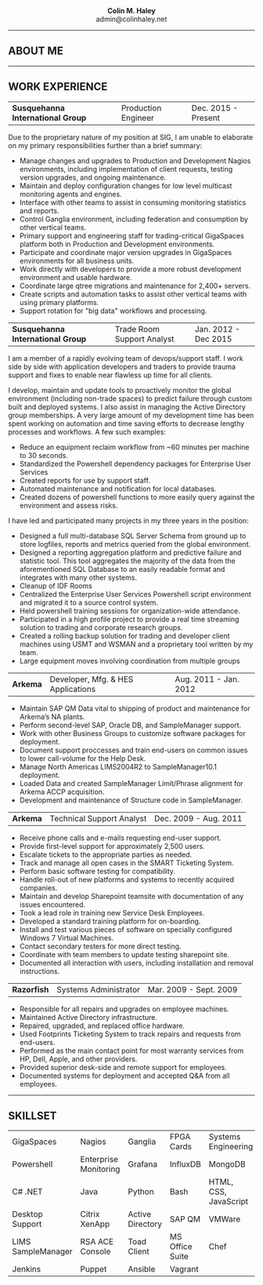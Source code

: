 <div><b><p align="center" style="margin:0">Colin M. Haley</p></b>
<p align="center" style="margin:0">admin@colinhaley.net</p></div>

---

## ABOUT ME

---

## WORK EXPERIENCE
<table border="0" style="border-spacing:100px 0;">
  <tr>
    <td><b>Susquehanna International Group</b></td>
    <td>Production Engineer</td>
    <td>Dec. 2015 - Present</td>
  </tr>
</table>

Due to the proprietary nature of my position at SIG, I am unable to elaborate on my primary responsibilities further than a brief summary:

+ Manage changes and upgrades to Production and Development Nagios environments, including implementation of client requests, testing version upgrades, and ongoing maintenance.
+ Maintain and deploy configuration changes for low level multicast monitoring agents and engines.
+ Interface with other teams to assist in consuming monitoring statistics and reports.
+ Control Ganglia environment, including federation and consumption by other vertical teams.
+ Primary support and engineering staff for trading-critical GigaSpaces platform both in Production and Development environments.
+ Participate and coordinate major version upgrades in GigaSpaces environments for all business units.
+ Work directly with developers to provide a more robust development environment and usable hardware.
+ Coordinate large qtree migrations and maintenance for 2,400+ servers.
+ Create scripts and automation tasks to assist other vertical teams with using primary platforms.
+ Support rotation for "big data" workflows and processing.

<table border="0" style="border-spacing:100px 0;">
  <tr>
    <td><b>Susquehanna International Group</b></td>
    <td>Trade Room Support Analyst</td>
    <td>Jan. 2012 - Dec 2015</td>
  </tr>
</table>

I am a member of a rapidly evolving team of devops/support staff. I work side by side with application developers and traders to provide trauma support and fixes to enable near flawless up time for all clients.

I develop, maintain and update tools to proactively monitor the global environment (including non-trade spaces) to predict failure through custom built and deployed systems. I also assist in managing the Active Directory group memberships. A very large amount of my development time has been spent working on automation and time saving efforts to decrease lengthy processes and workflows. A few such examples:

+ Reduce an equipment reclaim workflow from ~60 minutes per machine to 30 seconds.
+ Standardized the Powershell dependency packages for Enterprise User Services
+ Created reports for use by support staff.
+ Automated maintenance and notification for local databases.
+ Created dozens of powershell functions to more easily query against the environment and assess risks.


I have led and participated many projects in my three years in the position:
+ Designed a full multi-database SQL Server Schema from ground up to store logfiles, reports and metrics queried from the global environment.
+ Designed a reporting aggregation platform and predictive failure and statistic tool. This tool aggregates the majority of the data from the aforementioned SQL Database to an easily readable format and integrates with many other systems.
+ Cleanup of IDF Rooms
+ Centralized the Enterprise User Services Powershell script environment and migrated it to a source control system.
+ Held powershell training sessions for organization-wide attendance.
+ Participated in a high profile project to provide a real time streaming solution to trading and corporate research groups.
+ Created a rolling backup solution for trading and developer client machines using USMT and WSMAN and a proprietary tool written by my team.
+ Large equipment moves involving coordination from multiple groups

<table border="0" style="border-spacing:100px 0;">
  <tr>
    <td><b>Arkema</b></td>
    <td>Developer, Mfg. & HES Applications</td>
    <td>Aug. 2011 - Jan. 2012</td>
  </tr>
</table>

+	Maintain SAP QM Data vital to shipping of product and maintenance for Arkema’s NA plants.
+	Perform second-level SAP, Oracle DB, and SampleManager support.
+	Work with other Business Groups to customize software packages for deployment.
+	Document support proccesses and train end-users on common issues to lower call-volume for the Help Desk.
+	Manage North Americas LIMS2004R2 to SampleManager10.1 deployment.
+	Loaded Data and created SampleManager Limit/Phrase alignment for Arkema ACCP acquisition.
+	Development and maintenance of Structure code in SampleManager.

<table border="0" style="border-spacing:100px 0;">
  <tr>
    <td><b>Arkema</b></td>
    <td>Technical Support Analyst</td>
    <td>Dec. 2009 - Aug. 2011</td>
  </tr>
</table>

+	Receive phone calls and e-mails requesting end-user support.
+	Provide first-level support for approximately 2,500 users.
+	Escalate tickets to the appropriate parties as needed.
+	Track and manage all open cases in the SMART Ticketing System.
+	Perform basic software testing for compatibility.
+	Handle roll-out of new platforms and systems to recently acquired companies.
+	Maintain and develop Sharepoint teamsite with documentation of any issues encountered.
+	Took a lead role in training new Service Desk Employees.
+	Developed a standard training platform for on-boarding.
+	Install and test various pieces of software on specially configured Windows 7 Virtual Machines.
+	Contact secondary testers for more direct testing.
+	Coordinate with team members to update testing sharepoint site.
+	Documented all interaction with users, including installation and removal instructions.


<table border="0" style="border-spacing:100px 0;">
  <tr>
    <td><b>Razorfish</b></td>
    <td>Systems Administrator</td>
    <td>Mar. 2009 - Sept. 2009</td>
  </tr>
</table>

+	Responsible for all repairs and upgrades on employee machines.
+	Maintained Active Directory infrastructure.
+	Repaired, upgraded, and replaced office hardware.
+	Used Footprints Ticketing System to track repairs and requests from end-users.  
+	Performed as the main contact point for most warranty services from HP, Dell, Apple, and other providers.
+	Provided superior desk-side and remote support for employees.
+	Documented systems for deployment and accepted Q&A from all employees.


---

## SKILLSET
<table border="0" style="border-spacing:100px 0;">
  <tr>
    <td>GigaSpaces</td>
    <td>Nagios</td>
    <td>Ganglia</td>
    <td>FPGA Cards</td>
    <td>Systems Engineering</td>
  </tr>
  <tr>
    <td>Powershell</td>
    <td>Enterprise Monitoring</td>
    <td>Grafana</td>
    <td>InfluxDB</td>
    <td>MongoDB</td>
  </tr>
    <tr>
    <td>C# .NET</td>
    <td>Java</td>
    <td>Python</td>
    <td>Bash</td>
    <td>HTML, CSS, JavaScript</td>
  </tr>
  <tr>
    <td>Desktop Support</td>
    <td>Citrix XenApp</td>
    <td>Active Directory</td>
    <td>SAP QM</td>
    <td>VMWare</td>
  </tr>
  <tr>
    <td>LIMS SampleManager</td>
    <td>RSA ACE Console</td>
    <td>Toad Client</td>
    <td>MS Office Suite</td>
    <td>Chef</td>
  </tr>
  <tr>
    <td>Jenkins</td>
    <td>Puppet</td>
    <td>Ansible</td>
    <td>Vagrant</td>
    <td></td>
  </tr>
</table>

